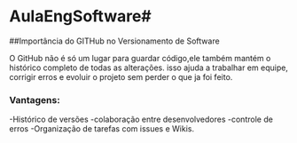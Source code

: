 # AulaEngSoftware#

##Importância do GITHub no Versionamento de Software

O GitHub não é só um lugar para guardar código,ele também mantém o histórico completo de todas
as alterações.
isso ajuda a trabalhar em equipe, corrigir erros e evoluir o projeto sem perder o que ja foi feito.

### Vantagens:
-Histórico de versões
-colaboração entre desenvolvedores
-controle de erros 
-Organização de tarefas com issues e Wikis.